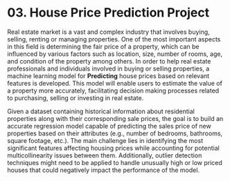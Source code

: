 # 03. House Price Prediction Project

Real estate market is a vast and complex industry that involves buying, selling, renting or managing properties. One of the most important aspects in this field is determining the fair price of a property, which can be influenced by various factors such as location, size, number of rooms, age, and condition of the property among others. In order to help real estate professionals and individuals involved in buying or selling properties, a machine learning model for **Predicting** house prices based on relevant features is developed. This model will enable users to estimate the value of a property more accurately, facilitating decision making processes related to purchasing, selling or investing in real estate.

Given a dataset containing historical information about residential properties along with their corresponding sale prices, the goal is to build an accurate regression model capable of predicting the sales price of new properties based on their attributes (e.g., number of bedrooms, bathrooms, square footage, etc.). The main challenge lies in identifying the most significant features affecting housing prices while accounting for potential multicollinearity issues between them. Additionally, outlier detection techniques might need to be applied to handle unusually high or low priced houses that could negatively impact the performance of the model.